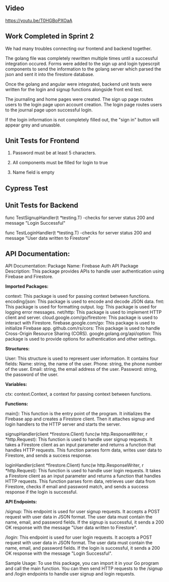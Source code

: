 
## Video
https://youtu.be/T0HGBoPXOaA

## Work Completed in Sprint 2

We had many troubles connecting our frontend and backend together. 

The golang file was completely rewritten multiple times until a successful integration occured.
Forms were added to the sign up and login typescrpit components to send the information to the golang server which parsed the json and sent it into the firestore database. 

Once the golang and angular were integrated, backend unit tests were written for the login and signup functions alongside front end test.

The journaling and home pages were created. The sign up page routes users to the login page upon account creation. The login page routes users to the journal page upon successful login.  

If the login information is not completely filled out, the "sign in" button will appear grey and unuasble.



## Unit Tests for Frontend
1. Password must be at least 5 characters.

2. All components must be filled for login to true

3. Name field is empty 

## Cypress Test

## Unit Tests for Backend
func TestSignupHandler(t *testing.T) -checks for server status 200  and message "Login Successful"

func TestLoginHandler(t *testing.T) -checks for server status 200 and message "User data written to Firestore"


## **API Documentation:**

API Documentation: Package Name: Firebase Auth API Package Description: This package provides APIs to handle user authentication using Firebase and Firestore.

**Imported Packages:**

context: This package is used for passing context between functions. encoding/json: This package is used to encode and decode JSON data. fmt: This package is used for formatting output. log: This package is used for logging error messages. net/http: This package is used to implement HTTP client and server. cloud.google.com/go/firestore: This package is used to interact with Firestore. firebase.google.com/go: This package is used to initialize Firebase app. github.com/rs/cors: This package is used to handle Cross-Origin Resource Sharing (CORS). google.golang.org/api/option: This package is used to provide options for authentication and other settings.

**Structures:**

User: This structure is used to represent user information. It contains four fields: Name: string, the name of the user. Phone: string, the phone number of the user. Email: string, the email address of the user. Password: string, the password of the user.

**Variables:**

ctx: context.Context, a context for passing context between functions.

**Functions:**

main(): This function is the entry point of the program. It initializes the Firebase app and creates a Firestore client. Then it attaches signup and login handlers to the HTTP server and starts the server.

signupHandler(client *firestore.Client) func(w http.ResponseWriter, r *http.Request): This function is used to handle user signup requests. It takes a Firestore client as an input parameter and returns a function that handles HTTP requests. This function parses form data, writes user data to Firestore, and sends a success response.

loginHandler(client *firestore.Client) func(w http.ResponseWriter, r *http.Request): This function is used to handle user login requests. It takes a Firestore client as an input parameter and returns a function that handles HTTP requests. This function parses form data, retrieves user data from Firestore, checks if email and password match, and sends a success response if the login is successful.

**API Endpoints:**

/signup: This endpoint is used for user signup requests. It accepts a POST request with user data in JSON format. The user data must contain the name, email, and password fields. If the signup is successful, it sends a 200 OK response with the message "User data written to Firestore".

/login: This endpoint is used for user login requests. It accepts a POST request with user data in JSON format. The user data must contain the name, email, and password fields. If the login is successful, it sends a 200 OK response with the message "Login Successful".

Sample Usage: To use this package, you can import it in your Go program and call the main function. You can then send HTTP requests to the /signup and /login endpoints to handle user signup and login requests.
